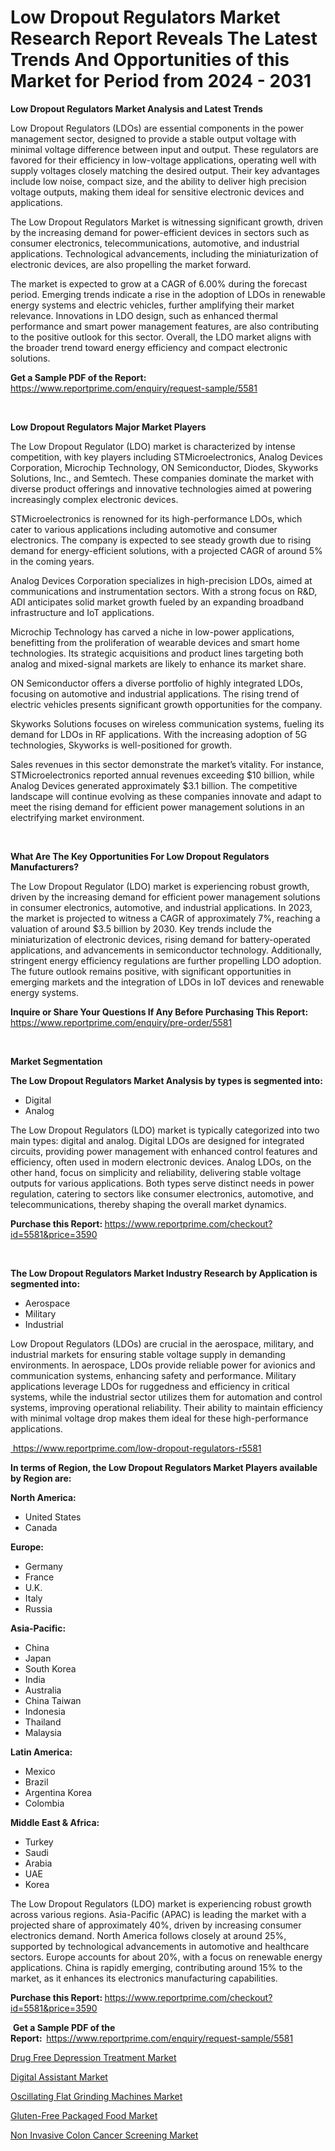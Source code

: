 <p><h1>Low Dropout Regulators Market Research Report Reveals The Latest Trends And Opportunities of this Market for Period from 2024 - 2031</h1></p><p><strong>Low Dropout Regulators Market Analysis and Latest Trends</strong></p>
<p><p>Low Dropout Regulators (LDOs) are essential components in the power management sector, designed to provide a stable output voltage with minimal voltage difference between input and output. These regulators are favored for their efficiency in low-voltage applications, operating well with supply voltages closely matching the desired output. Their key advantages include low noise, compact size, and the ability to deliver high precision voltage outputs, making them ideal for sensitive electronic devices and applications.</p><p>The Low Dropout Regulators Market is witnessing significant growth, driven by the increasing demand for power-efficient devices in sectors such as consumer electronics, telecommunications, automotive, and industrial applications. Technological advancements, including the miniaturization of electronic devices, are also propelling the market forward.</p><p>The market is expected to grow at a CAGR of 6.00% during the forecast period. Emerging trends indicate a rise in the adoption of LDOs in renewable energy systems and electric vehicles, further amplifying their market relevance. Innovations in LDO design, such as enhanced thermal performance and smart power management features, are also contributing to the positive outlook for this sector. Overall, the LDO market aligns with the broader trend toward energy efficiency and compact electronic solutions.</p></p>
<p><strong>Get a Sample PDF of the Report:&nbsp;</strong> <a href="https://www.reportprime.com/enquiry/request-sample/5581">https://www.reportprime.com/enquiry/request-sample/5581</a></p>
<p>&nbsp;</p>
<p><strong>Low Dropout Regulators Major Market Players</strong></p>
<p><p>The Low Dropout Regulator (LDO) market is characterized by intense competition, with key players including STMicroelectronics, Analog Devices Corporation, Microchip Technology, ON Semiconductor, Diodes, Skyworks Solutions, Inc., and Semtech. These companies dominate the market with diverse product offerings and innovative technologies aimed at powering increasingly complex electronic devices.</p><p>STMicroelectronics is renowned for its high-performance LDOs, which cater to various applications including automotive and consumer electronics. The company is expected to see steady growth due to rising demand for energy-efficient solutions, with a projected CAGR of around 5% in the coming years.</p><p>Analog Devices Corporation specializes in high-precision LDOs, aimed at communications and instrumentation sectors. With a strong focus on R&D, ADI anticipates solid market growth fueled by an expanding broadband infrastructure and IoT applications.</p><p>Microchip Technology has carved a niche in low-power applications, benefitting from the proliferation of wearable devices and smart home technologies. Its strategic acquisitions and product lines targeting both analog and mixed-signal markets are likely to enhance its market share.</p><p>ON Semiconductor offers a diverse portfolio of highly integrated LDOs, focusing on automotive and industrial applications. The rising trend of electric vehicles presents significant growth opportunities for the company.</p><p>Skyworks Solutions focuses on wireless communication systems, fueling its demand for LDOs in RF applications. With the increasing adoption of 5G technologies, Skyworks is well-positioned for growth.</p><p>Sales revenues in this sector demonstrate the market’s vitality. For instance, STMicroelectronics reported annual revenues exceeding $10 billion, while Analog Devices generated approximately $3.1 billion. The competitive landscape will continue evolving as these companies innovate and adapt to meet the rising demand for efficient power management solutions in an electrifying market environment.</p></p>
<p>&nbsp;</p>
<p><strong>What Are The Key Opportunities For Low Dropout Regulators Manufacturers?</strong></p>
<p><p>The Low Dropout Regulator (LDO) market is experiencing robust growth, driven by the increasing demand for efficient power management solutions in consumer electronics, automotive, and industrial applications. In 2023, the market is projected to witness a CAGR of approximately 7%, reaching a valuation of around $3.5 billion by 2030. Key trends include the miniaturization of electronic devices, rising demand for battery-operated applications, and advancements in semiconductor technology. Additionally, stringent energy efficiency regulations are further propelling LDO adoption. The future outlook remains positive, with significant opportunities in emerging markets and the integration of LDOs in IoT devices and renewable energy systems.</p></p>
<p><strong>Inquire or Share Your Questions If Any Before Purchasing This Report:</strong> <a href="https://www.reportprime.com/enquiry/pre-order/5581">https://www.reportprime.com/enquiry/pre-order/5581</a></p>
<p>&nbsp;</p>
<p><strong>Market Segmentation</strong></p>
<p><strong>The Low Dropout Regulators Market Analysis by types is segmented into:</strong></p>
<p><ul><li>Digital</li><li>Analog</li></ul></p>
<p><p>The Low Dropout Regulators (LDO) market is typically categorized into two main types: digital and analog. Digital LDOs are designed for integrated circuits, providing power management with enhanced control features and efficiency, often used in modern electronic devices. Analog LDOs, on the other hand, focus on simplicity and reliability, delivering stable voltage outputs for various applications. Both types serve distinct needs in power regulation, catering to sectors like consumer electronics, automotive, and telecommunications, thereby shaping the overall market dynamics.</p></p>
<p><strong>Purchase this Report:&nbsp;</strong><a href="https://www.reportprime.com/checkout?id=5581&price=3590">https://www.reportprime.com/checkout?id=5581&price=3590</a></p>
<p>&nbsp;</p>
<p><strong>The Low Dropout Regulators Market Industry Research by Application is segmented into:</strong></p>
<p><ul><li>Aerospace</li><li>Military</li><li>Industrial</li></ul></p>
<p><p>Low Dropout Regulators (LDOs) are crucial in the aerospace, military, and industrial markets for ensuring stable voltage supply in demanding environments. In aerospace, LDOs provide reliable power for avionics and communication systems, enhancing safety and performance. Military applications leverage LDOs for ruggedness and efficiency in critical systems, while the industrial sector utilizes them for automation and control systems, improving operational reliability. Their ability to maintain efficiency with minimal voltage drop makes them ideal for these high-performance applications.</p></p>
<p><a href="https://www.reportprime.com/low-dropout-regulators-r5581">&nbsp;https://www.reportprime.com/low-dropout-regulators-r5581</a></p>
<p><strong>In terms of Region, the Low Dropout Regulators Market Players available by Region are:</strong></p>
<p>
    <p> <strong> North America: </strong>
        <ul>
            <li>United States</li>
            <li>Canada</li>
        </ul>
        </p> 
    <p> <strong> Europe: </strong>
        <ul>
            <li>Germany</li>
            <li>France</li>
            <li>U.K.</li>
            <li>Italy</li>
            <li>Russia</li>
        </ul>
        </p> 
    <p> <strong> Asia-Pacific: </strong>
        <ul>
            <li>China</li>
            <li>Japan</li>
            <li>South Korea</li>
            <li>India</li>
            <li>Australia</li>
            <li>China Taiwan</li>
            <li>Indonesia</li>
            <li>Thailand</li>
            <li>Malaysia</li>
        </ul>
        </p> 
    <p> <strong> Latin America: </strong>
        <ul>
            <li>Mexico</li>
            <li>Brazil</li>
            <li>Argentina Korea</li>
            <li>Colombia</li>
        </ul>
        </p> 
    <p> <strong> Middle East & Africa: </strong>
        <ul>
            <li>Turkey</li>
            <li>Saudi</li>
            <li>Arabia</li>
            <li>UAE</li>
            <li>Korea</li>
        </ul>
    </p>
    </p>
<p><p>The Low Dropout Regulators (LDO) market is experiencing robust growth across various regions. Asia-Pacific (APAC) is leading the market with a projected share of approximately 40%, driven by increasing consumer electronics demand. North America follows closely at around 25%, supported by technological advancements in automotive and healthcare sectors. Europe accounts for about 20%, with a focus on renewable energy applications. China is rapidly emerging, contributing around 15% to the market, as it enhances its electronics manufacturing capabilities.</p></p>
<p><strong>Purchase this Report: </strong><a href="https://www.reportprime.com/checkout?id=5581&price=3590">https://www.reportprime.com/checkout?id=5581&price=3590</a></p>
<p>&nbsp;<strong>Get a Sample PDF of the Report:&nbsp;&nbsp;</strong><a href="https://www.reportprime.com/enquiry/request-sample/5581">https://www.reportprime.com/enquiry/request-sample/5581</a></p>
<p><strong></strong></p>
<p><p><a href="https://www.linkedin.com/pulse/future-innovation-global-drug-free-depression-treatment-market-b4n0e?trackingId=M%2FI9jRBDQkaJcBQVY6ETWA%3D%3D">Drug Free Depression Treatment Market</a></p><p><a href="https://www.linkedin.com/pulse/strategic-market-insights-navigating-global-digital-p6ume?trackingId=8dzY0giBTeiQ2%2FxnVIXH6Q%3D%3D">Digital Assistant Market</a></p><p><a href="https://issuu.com/reportprime-2/docs/oscillating-flat-grinding-machines-_46215946bf2fbd">Oscillating Flat Grinding Machines Market</a></p><p><a href="https://issuu.com/reportprime-2/docs/gluten-free-packaged-food-market-si_11fdffb9f5d232">Gluten-Free Packaged Food Market</a></p><p><a href="https://www.linkedin.com/pulse/what-innovations-market-trends-shaping-non-invasive-eqeje?trackingId=GUy%2FI9ELRSObbBjx%2F6oxpg%3D%3D">Non Invasive Colon Cancer Screening Market</a></p></p>